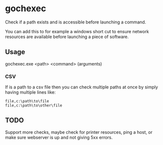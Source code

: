 # gochexec
Check if a path exists and is accessible before launching a command.


You can add this to for example a windows short cut to ensure network resources are available before launching a piece of software.


## Usage
gochexec.exe &lt;path&gt; &lt;command&gt; (arguments)

### CSV

If <path> is a path to a csv file then you can check multiple paths at once by simply having multiple lines like:
```csv
file,c:\path\to\file
file,c:\path\to\other\file
```


## TODO

Support more checks, maybe check for printer resources, ping a host, or make sure webserver is up and not giving 5xx errors.
